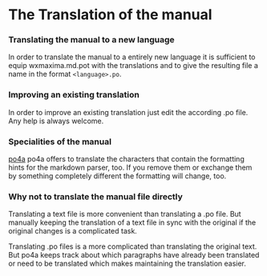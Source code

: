 The Translation of the manual
=============================

### Translating the manual to a new language

In order to translate the manual to a entirely new language it is sufficient to 
equip wxmaxima.md.pot with the translations and to give the resulting file a name in 
the format `<language>.po`.

### Improving an existing translation

In order to improve an existing translation just edit the according .po file.
Any help is always welcome.

### Specialities of the manual

[po4a](http://po4a.alioth.debian.org/) po4a offers to translate the characters 
that contain the formatting hints for the markdown parser, too. If you remove 
them or exchange them by something completely different the formatting will change, too.

### Why not to translate the manual file directly

Translating a text file is more convenient than translating a .po file.
But manually keeping the translation of a text file in sync with the original 
if the original changes is a complicated task.

Translating .po files is a more complicated than translating the original text.
But po4a keeps track about which paragraphs have already been translated or 
need to be translated which makes maintaining the translation easier.
